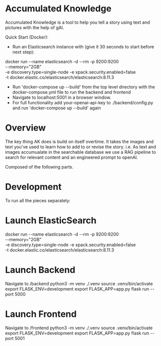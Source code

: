 # Accumulated Knowledge

Accumulated Knowledge is a tool to help you tell a story using text and pictures with the help of gAI.

Quick Start (Docker):
- Run an Elasticsearch instance with (give it 30 seconds to start before next step):

docker run --name elasticsearch -d --rm -p 9200:9200 \
    --memory="2GB" \
    -e discovery.type=single-node -e xpack.security.enabled=false \
    -t docker.elastic.co/elasticsearch/elasticsearch:8.11.3    

- Run 'docker-compose up --build' from the top level directory with the docker-compose.yml file to run the backend and frontend
- Navigate to localhost:5001 in a browser window.
- For full functionality add your-openai-api-key to ./backend/config.py and run 'docker-compose up --build' again


# Overview

The key thing AK does is build on itself overtime. It takes the images and text you've used to learn how to add to or revise the story. i.e. As text and images accumualate in the searchable database we use a RAG pipeline to search for relevant content and an engineered prompt to openAI. 

Composed of the following parts.


# Development

To run all the pieces separately:

# Launch ElasticSearch
docker run --name elasticsearch -d --rm -p 9200:9200 \
    --memory="2GB" \
    -e discovery.type=single-node -e xpack.security.enabled=false \
    -t docker.elastic.co/elasticsearch/elasticsearch:8.11.3    

# Launch Backend
Navigate to /backend
python3 -m venv ./.venv
source .venv/bin/activate
export FLASK_ENV=development
export FLASK_APP=app.py
flask run --port 5000

# Launch Frontend
Navigate to /frontend
python3 -m venv ./.venv
source .venv/bin/activate
export FLASK_ENV=development
export FLASK_APP=app.py
flask run --port 5001    


